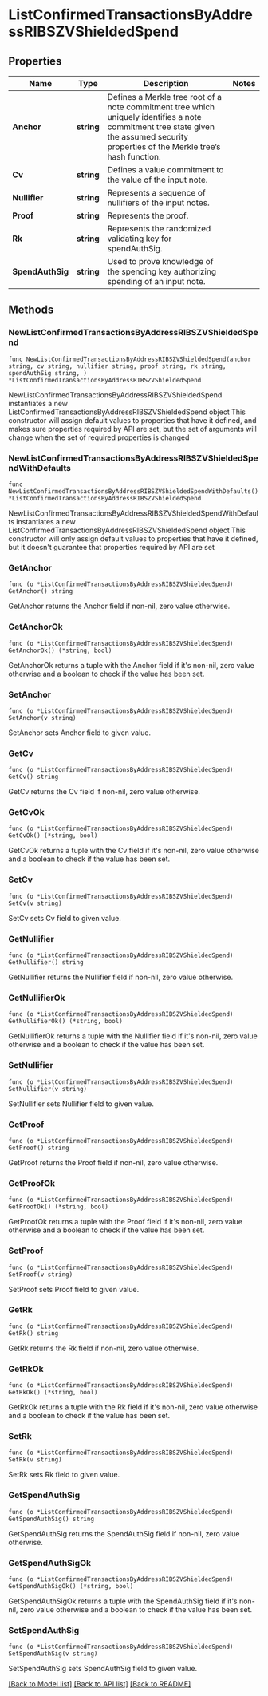 # ListConfirmedTransactionsByAddressRIBSZVShieldedSpend

## Properties

Name | Type | Description | Notes
------------ | ------------- | ------------- | -------------
**Anchor** | **string** | Defines a Merkle tree root of a note commitment tree which uniquely identifies a note commitment tree state given the assumed security properties of the Merkle tree’s  hash function. | 
**Cv** | **string** | Defines a value commitment to the value of the input note. | 
**Nullifier** | **string** | Represents a sequence of nullifiers of the input notes. | 
**Proof** | **string** | Represents the proof. | 
**Rk** | **string** | Represents the randomized validating key for spendAuthSig. | 
**SpendAuthSig** | **string** | Used to prove knowledge of the spending key authorizing spending of an input note. | 

## Methods

### NewListConfirmedTransactionsByAddressRIBSZVShieldedSpend

`func NewListConfirmedTransactionsByAddressRIBSZVShieldedSpend(anchor string, cv string, nullifier string, proof string, rk string, spendAuthSig string, ) *ListConfirmedTransactionsByAddressRIBSZVShieldedSpend`

NewListConfirmedTransactionsByAddressRIBSZVShieldedSpend instantiates a new ListConfirmedTransactionsByAddressRIBSZVShieldedSpend object
This constructor will assign default values to properties that have it defined,
and makes sure properties required by API are set, but the set of arguments
will change when the set of required properties is changed

### NewListConfirmedTransactionsByAddressRIBSZVShieldedSpendWithDefaults

`func NewListConfirmedTransactionsByAddressRIBSZVShieldedSpendWithDefaults() *ListConfirmedTransactionsByAddressRIBSZVShieldedSpend`

NewListConfirmedTransactionsByAddressRIBSZVShieldedSpendWithDefaults instantiates a new ListConfirmedTransactionsByAddressRIBSZVShieldedSpend object
This constructor will only assign default values to properties that have it defined,
but it doesn't guarantee that properties required by API are set

### GetAnchor

`func (o *ListConfirmedTransactionsByAddressRIBSZVShieldedSpend) GetAnchor() string`

GetAnchor returns the Anchor field if non-nil, zero value otherwise.

### GetAnchorOk

`func (o *ListConfirmedTransactionsByAddressRIBSZVShieldedSpend) GetAnchorOk() (*string, bool)`

GetAnchorOk returns a tuple with the Anchor field if it's non-nil, zero value otherwise
and a boolean to check if the value has been set.

### SetAnchor

`func (o *ListConfirmedTransactionsByAddressRIBSZVShieldedSpend) SetAnchor(v string)`

SetAnchor sets Anchor field to given value.


### GetCv

`func (o *ListConfirmedTransactionsByAddressRIBSZVShieldedSpend) GetCv() string`

GetCv returns the Cv field if non-nil, zero value otherwise.

### GetCvOk

`func (o *ListConfirmedTransactionsByAddressRIBSZVShieldedSpend) GetCvOk() (*string, bool)`

GetCvOk returns a tuple with the Cv field if it's non-nil, zero value otherwise
and a boolean to check if the value has been set.

### SetCv

`func (o *ListConfirmedTransactionsByAddressRIBSZVShieldedSpend) SetCv(v string)`

SetCv sets Cv field to given value.


### GetNullifier

`func (o *ListConfirmedTransactionsByAddressRIBSZVShieldedSpend) GetNullifier() string`

GetNullifier returns the Nullifier field if non-nil, zero value otherwise.

### GetNullifierOk

`func (o *ListConfirmedTransactionsByAddressRIBSZVShieldedSpend) GetNullifierOk() (*string, bool)`

GetNullifierOk returns a tuple with the Nullifier field if it's non-nil, zero value otherwise
and a boolean to check if the value has been set.

### SetNullifier

`func (o *ListConfirmedTransactionsByAddressRIBSZVShieldedSpend) SetNullifier(v string)`

SetNullifier sets Nullifier field to given value.


### GetProof

`func (o *ListConfirmedTransactionsByAddressRIBSZVShieldedSpend) GetProof() string`

GetProof returns the Proof field if non-nil, zero value otherwise.

### GetProofOk

`func (o *ListConfirmedTransactionsByAddressRIBSZVShieldedSpend) GetProofOk() (*string, bool)`

GetProofOk returns a tuple with the Proof field if it's non-nil, zero value otherwise
and a boolean to check if the value has been set.

### SetProof

`func (o *ListConfirmedTransactionsByAddressRIBSZVShieldedSpend) SetProof(v string)`

SetProof sets Proof field to given value.


### GetRk

`func (o *ListConfirmedTransactionsByAddressRIBSZVShieldedSpend) GetRk() string`

GetRk returns the Rk field if non-nil, zero value otherwise.

### GetRkOk

`func (o *ListConfirmedTransactionsByAddressRIBSZVShieldedSpend) GetRkOk() (*string, bool)`

GetRkOk returns a tuple with the Rk field if it's non-nil, zero value otherwise
and a boolean to check if the value has been set.

### SetRk

`func (o *ListConfirmedTransactionsByAddressRIBSZVShieldedSpend) SetRk(v string)`

SetRk sets Rk field to given value.


### GetSpendAuthSig

`func (o *ListConfirmedTransactionsByAddressRIBSZVShieldedSpend) GetSpendAuthSig() string`

GetSpendAuthSig returns the SpendAuthSig field if non-nil, zero value otherwise.

### GetSpendAuthSigOk

`func (o *ListConfirmedTransactionsByAddressRIBSZVShieldedSpend) GetSpendAuthSigOk() (*string, bool)`

GetSpendAuthSigOk returns a tuple with the SpendAuthSig field if it's non-nil, zero value otherwise
and a boolean to check if the value has been set.

### SetSpendAuthSig

`func (o *ListConfirmedTransactionsByAddressRIBSZVShieldedSpend) SetSpendAuthSig(v string)`

SetSpendAuthSig sets SpendAuthSig field to given value.



[[Back to Model list]](../README.md#documentation-for-models) [[Back to API list]](../README.md#documentation-for-api-endpoints) [[Back to README]](../README.md)


